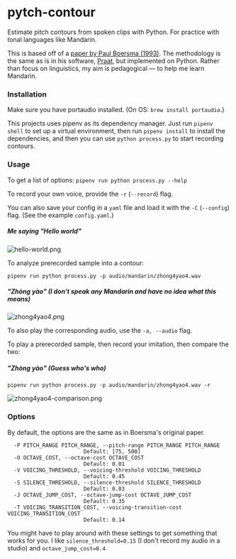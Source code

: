 # pytch-contour
Estimate pitch contours from spoken clips with Python. For practice with tonal languages like Mandarin.

This is based off of a [paper by Paul Boersma (1993)](https://citeseerx.ist.psu.edu/viewdoc/download?doi=10.1.1.218.4956&rep=rep1&type=pdf). The methodology is the same as is in his software, [Praat](https://github.com/praat/praat), but implemented on Python. Rather than focus on linguistics, my aim is pedagogical — to help me learn Mandarin.

### Installation

Make sure you have portaudio installed. (On OS: `brew install portaudio`.)

This projects uses pipenv as its dependency manager. Just run `pipenv shell` to set up a virtual environment,
then run `pipenv install` to install the dependencies, and then you can use `python process.py` to start recording contours.

### Usage

To get a list of options:
```pipenv run python process.py --help```

To record your own voice, provide the `-r` (`--record`) flag. 

You can also save your config in a `yaml` file and load it with the `-C` (`--config`) flag. (See the example `config.yaml`.)

##### Me saying "Hello world" 
![hello-world.png](/docs/hello-world.png)

To analyze prerecorded sample into a contour:

```pipenv run python process.py -p audio/mandarin/zhong4yao4.wav```

##### "Zhòng yào" (I don't speak any Mandarin and have no idea what this means)
![zhong4yao4.png](/docs/zhong4yao4.png)


To also play the corresponding audio, use the `-a, --audio` flag.

To play a prerecorded sample, then record your imitation, then compare the two:

##### "Zhòng yào" (Guess who's who)
```pipenv run python process.py -p audio/mandarin/zhong4yao4.wav -r```

![zhong4yao4-comparison.png](/docs/zhong4yao4-comparison.png)


### Options
By default, the options are the same as in Boersma's original paper. 

```
  -P PITCH_RANGE PITCH_RANGE, --pitch-range PITCH_RANGE PITCH_RANGE
                        Default: [75, 500]
  -O OCTAVE_COST, --octave-cost OCTAVE_COST
                        Default: 0.01
  -V VOICING_THRESHOLD, --voicing-threshold VOICING_THRESHOLD
                        Default: 0.45
  -S SILENCE_THRESHOLD, --silence-threshold SILENCE_THRESHOLD
                        Default: 0.03
  -J OCTAVE_JUMP_COST, --octave-jump-cost OCTAVE_JUMP_COST
                        Default: 0.35
  -T VOICING_TRANSITION_COST, --voicing-transition-cost VOICING_TRANSITION_COST
                        Default: 0.14
```

You might have to play around with these settings to get something that works for you. I like `silence_threshold=0.15` (I don't record my audio in a studio) and `octave_jump_cost=0.4`

 
